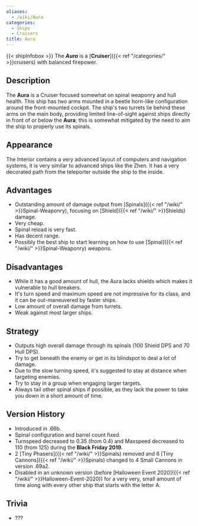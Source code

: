 ```yaml
---
aliases:
  - /wiki/Aura
categories:
  - Ships
  - Cruisers
title: Aura
---
```


{{< shipInfobox >}} The **_Aura_** is a [**Cruiser**]({{< ref "/categories/" >}}cruisers) with balanced firepower.

## Description

The **Aura** is a Cruiser focused somewhat on spinal weaponry and hull health. This ship has two arms mounted in a beetle horn-like configuration around the front-mounted cockpit. The ship's two turrets lie behind these arms on the main body, providing limited line-of-sight against ships directly in front of or below the **Aura**; this is somewhat mitigated by the need to aim the ship to properly use its spinals.

## Appearance

The Interior contains a very advanced layout of computers and navigation systems, it is very similar to advanced ships like the Zhen. It has a very decorated path from the teleporter outside the ship to the inside.

## Advantages

- Outstanding amount of damage output from [Spinals]({{< ref "/wiki/" >}}Spinal-Weaponry), focusing on [Shield]({{< ref "/wiki/" >}}Shields) damage.
- Very cheap.
- Spinal reload is very fast.
- Has decent range.
- Possibly the best ship to start learning on how to use [Spinal]({{< ref "/wiki/" >}}Spinal-Weaponry) weapons.

## Disadvantages

- While it has a good amount of hull, the Aura lacks shields which makes it vulnerable to hull breakers.
- It's turn speed and maximum speed are not impressive for its class, and it can be out-maneuvered by faster ships.
- Low amount of overall damage from turrets.
- Weak against most larger ships.

## Strategy

- Outputs high overall damage through its spinals (100 Shield DPS and 70 Hull DPS).
- Try to get beneath the enemy or get in its blindspot to deal a lot of damage.
- Due to the slow turning speed, it's suggested to stay at distance when targeting enemies.
- Try to stay in a group when engaging larger targets.
- Always tail other spinal ships if possible, as they lack the power to take you down in a short amount of time.

## Version History

- Introduced in .66b.
- Spinal configuration and barrel count fixed.
- Turnspeed decreased to 0.35 (from 0.4) and Maxspeed decreased to 110 (from 125) during the **Black Friday 2019**.
- 2 [Tiny Phasers]({{< ref "/wiki/" >}}Spinals) removed and 6 [Tiny Cannons]({{< ref "/wiki/" >}}Spinals) changed to 4 Small Cannons in version .69a2.
- Disabled in an unknown version (before [Halloween Event 2020]({{< ref "/wiki/" >}}Halloween-Event-2020)) for a very very, small amount of time along with every other ship that starts with the letter A.

## Trivia

- ???
